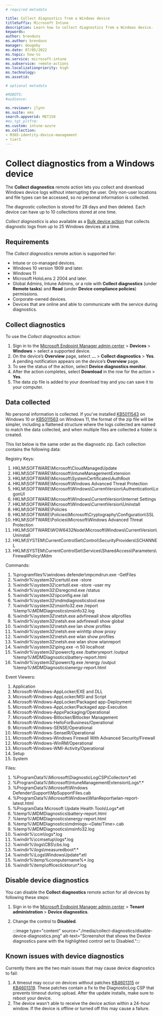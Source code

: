 ```yaml
---
# required metadata

title: Collect diagnostics from a Windows device
titleSuffix: Microsoft Intune
description: Learn how to collect diagnostics from a Windows device.
keywords:
author: brenduns
ms.author: brenduns
manager: dougeby
ms.date: 07/05/2022
ms.topic: how-to
ms.service: microsoft-intune
ms.subservice: remote-actions
ms.localizationpriority: high
ms.technology:
ms.assetid: 

# optional metadata

#ROBOTS:
#audience:

ms.reviewer: jlynn
ms.suite: ems
search.appverid: MET150
#ms.tgt_pltfrm:
ms.custom: intune-azure
ms.collection: 
- M365-identity-device-management
- tier3
---
```


# Collect diagnostics from a Windows device

The **Collect diagnostics** remote action lets you collect and download Windows device logs without interrupting the user. Only non-user locations and file types can be accessed, so no personal information is collected.

The diagnostic collection is stored for 28 days and then deleted. Each device can have up to 10 collections stored at one time.

*Collect diagnostics* is also available as a [Bulk device action](../remote-actions/bulk-device-actions.md) that collects diagnostic logs from up to 25 Windows devices at a time.

## Requirements

The *Collect diagnostics* remote action is supported for:

- Intune or co-managed devices.
- Windows 10 version 1909 and later.
- Windows 11
- Microsoft HoloLens 2 2004 and later.
- Global Admins, Intune Admins, or a role with **Collect diagnostics** (under **Remote tasks**) and **Read** (under **Device compliance policies**) permissions.
- Corporate-owned devices.
- Devices that are online and able to communicate with the service during diagnostics.

## Collect diagnostics

To use the *Collect diagnostics* action:

1. Sign in to the [Microsoft Endpoint Manager admin center](https://go.microsoft.com/fwlink/?linkid=2109431) > **Devices** > **Windows** > select a supported device.
2. On the device’s **Overview** page, select **…** >  **Collect diagnostics** > **Yes**. A pending notification appears on the device’s **Overview** page.
3. To see the status of the action, select **Device diagnostics monitor**.
4. After the  action completes, select **Download** in the row for the action > **Yes**.
5. The data zip file is added to your download tray and you can save it to your computer.

## Data collected

No personal information is collected. If you've installed [KB5011543](https://support.microsoft.com/topic/march-22-2022-kb5011543-os-builds-19042-1620-19043-1620-and-19044-1620-preview-4fe2d1c0-720f-47fe-9523-75339bc107a1) on Windows 10 or [KB5011563](https://support.microsoft.com/topic/march-28-2022-kb5011563-os-build-22000-593-preview-40df54c9-b5a9-42e5-ae1c-9a33ff91ca91) on Windows 11, the format of the zip file will be simpler, including a flattened structure where the logs collected are named to match the data collected, and when multiple files are collected a folder is created.  

This list below is the same order as the diagnostic zip.  Each collection contains the following data:

Registry Keys:

1. HKLM\SOFTWARE\Microsoft\CloudManagedUpdate
1. HKLM\SOFTWARE\Microsoft\IntuneManagementExtension
1. HKLM\SOFTWARE\Microsoft\SystemCertificates\AuthRoot
1. HKLM\SOFTWARE\Microsoft\Windows Advanced Threat Protection
1. HKLM\SOFTWARE\Microsoft\Windows\CurrentVersion\Authentication\LogonUI
1. HKLM\SOFTWARE\Microsoft\Windows\CurrentVersion\Internet Settings
1. HKLM\SOFTWARE\Microsoft\Windows\CurrentVersion\Uninstall
1. HKLM\SOFTWARE\Policies
1. HKLM\SOFTWARE\Policies\Microsoft\Cryptography\Configuration\SSL
1. HKLM\SOFTWARE\Policies\Microsoft\Windows Advanced Threat Protection
1. HKLM\SOFTWARE\WOW6432Node\Microsoft\Windows\CurrentVersion\Uninstall
1. HKLM\SYSTEM\CurrentControlSet\Control\SecurityProviders\SCHANNEL
1. HKLM\SYSTEM\CurrentControlSet\Services\SharedAccess\Parameters\FirewallPolicy\Mdm

Commands:

1. %programfiles%\windows defender\mpcmdrun.exe -GetFiles
1. %windir%\system32\certutil.exe -store
1. %windir%\system32\certutil.exe -store -user my
1. %windir%\system32\Dsregcmd.exe /status
1. %windir%\system32\ipconfig.exe /all
1. %windir%\system32\mdmdiagnosticstool.exe 
1. %windir%\system32\msinfo32.exe /report %temp%\MDMDiagnostics\msinfo32.log
1. %windir%\system32\netsh.exe advfirewall show allprofiles
1. %windir%\system32\netsh.exe advfirewall show global
1. %windir%\system32\netsh.exe lan show profiles
1. %windir%\system32\netsh.exe winhttp show proxy
1. %windir%\system32\netsh.exe wlan show profiles
1. %windir%\system32\netsh.exe wlan show wlanreport
1. %windir%\system32\ping.exe -n 50 localhost
1. %windir%\system32\powercfg.exe /batteryreport /output %temp%\MDMDiagnostics\battery-report.html
1. %windir%\system32\powercfg.exe /energy /output %temp%\MDMDiagnostics\energy-report.html

Event Viewers:

1. Application
1. Microsoft-Windows-AppLocker/EXE and DLL
1. Microsoft-Windows-AppLocker/MSI and Script
1. Microsoft-Windows-AppLocker/Packaged app-Deployment
1. Microsoft-Windows-AppLocker/Packaged app-Execution
1. Microsoft-Windows-AppxPackaging/Operational
1. Microsoft-Windows-Bitlocker/Bitlocker Management
1. Microsoft-Windows-HelloForBusiness/Operational
1. Microsoft-Windows-SENSE/Operational
1. Microsoft-Windows-SenseIR/Operational
1. Microsoft-Windows-Windows Firewall With Advanced Security/Firewall
1. Microsoft-Windows-WinRM/Operational
1. Microsoft-Windows-WMI-Activity/Operational
1. Setup
1. System

Files:

1. %ProgramData%\Microsoft\DiagnosticLogCSP\Collectors\*.etl
1. %ProgramData%\Microsoft\IntuneManagementExtension\Logs\*.*
1. %ProgramData%\Microsoft\Windows Defender\Support\MpSupportFiles.cab
1. %ProgramData%\Microsoft\Windows\WlanReport\wlan-report-latest.html
1. %ProgramData Microsoft Update Health Tools\Logs\*.etl
1. %temp%\MDMDiagnostics\battery-report.html
1. %temp%\MDMDiagnostics\energy-report.html
1. %temp%\MDMDiagnostics\mdmlogs-<Date/Time>.cab
1. %temp%\MDMDiagnostics\msinfo32.log
1. %windir%\ccm\logs\*.log
1. %windir%\ccmsetup\logs\*.log
1. %windir%\logs\CBS\cbs.log
1. %windir%\logs\measuredboot\*.*
1. %windir%\Logs\WindowsUpdate\*.etl
1. %windir%\temp\%computername%*.log
1. %windir%\temp\officeclicktorun*.log

## Disable device diagnostics

You can disable the **Collect diagnostics** remote action for all devices by following these steps:

1. Sign in to the [Microsoft Endpoint Manager admin center](https://go.microsoft.com/fwlink/?linkid=2109431) > **Tenant administration** > **Device diagnostics**.
2. Change the control to **Disabled**.

     :::image type="content" source="./media/collect-diagnostics/disable-device-diagnostics.png" alt-text="Screenshot that shows the Device diagnostics pane with the highlighted control set to Disabled.":::

## Known issues with device diagnostics

Currently there are the two main issues that may cause device diagnostics to fail:

1. A timeout may occur on devices without patches [KB4601315](https://support.microsoft.com/topic/february-9-2021-kb4601315-os-build-18363-1377-bdd71d2f-6729-e22a-3150-64324e4ab954) or [KB4601319](https://support.microsoft.com/topic/february-9-2021-kb4601319-os-builds-19041-804-and-19042-804-87fc8417-4a81-0ebb-5baa-40cfab2fbfde).  These patches contain a fix to the DiagnosticLog CSP that prevents timeout during upload.  After the update installs, make sure to reboot your device.
2. The device wasn't able to receive the device action within a 24-hour window. If the device is offline or turned off this may cause a failure.
